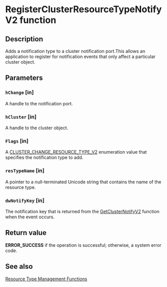 # RegisterClusterResourceTypeNotifyV2 function

## Description

Adds a notification type to a cluster notification port.This allows an application to register for notification events that only affect a particular cluster object.

## Parameters

### `hChange` [in]

A handle to the notification port.

### `hCluster` [in]

A handle to the cluster object.

### `Flags` [in]

A [CLUSTER_CHANGE_RESOURCE_TYPE_V2](https://learn.microsoft.com/previous-versions/windows/desktop/api/clusapi/ne-clusapi-cluster_change_resource_type_v2) enumeration value that specifies the notification type to add.

### `resTypeName` [in]

A pointer to a null-terminated Unicode string that contains the name of the resource type.

### `dwNotifyKey` [in]

The notification key that is returned from the [GetClusterNotifyV2](https://learn.microsoft.com/windows/desktop/api/clusapi/nf-clusapi-getclusternotifyv2) function when the event occurs.

## Return value

**ERROR_SUCCESS** if the operation is successful; otherwise, a system error code.

## See also

[Resource Type Management Functions](https://learn.microsoft.com/previous-versions/windows/desktop/mscs/resource-type-management-functions)